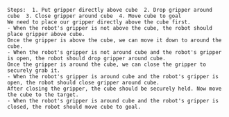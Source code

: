 
    Steps:  1. Put gripper directly above cube  2. Drop gripper around cube  3. Close gripper around cube  4. Move cube to goal
    We need to place our gripper directly above the cube first.
    - When the robot's gripper is not above the cube, the robot should place gripper above cube.
    Once the gripper is above the cube, we can move it down to around the cube.
    - When the robot's gripper is not around cube and the robot's gripper is open, the robot should drop gripper around cube.
    Once the gripper is around the cube, we can close the gripper to securely grab it.
    - When the robot's gripper is around cube and the robot's gripper is open, the robot should close gripper around cube.
    After closing the gripper, the cube should be securely held. Now move the cube to the target.
    - When the robot's gripper is around cube and the robot's gripper is closed, the robot should move cube to goal.